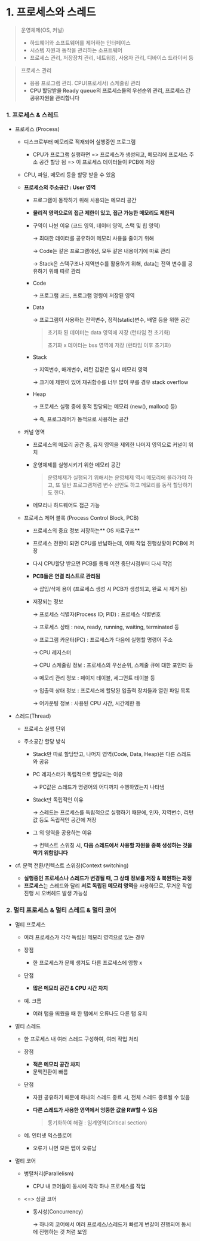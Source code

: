 # 1. 프로세스와 스레드

> 운영체제(OS, 커널)
>
> * 하드웨어와 소프트웨어를 제어하는 인터페이스
> * 시스템 자원과 동작을 관리하는 소프트웨어
> * 프로세스 관리, 저장장치 관리, 네트워킹, 사용자 관리, 디바이스 드라이버 등

>프로세스 관리
>
>* 응용 프로그램 관리. CPU(프로세서) 스케줄링 관리
> * **CPU 할당받을 Ready queue의 프로세스들의 우선순위 관리, 프로세스 간 공유자원을 관리합니다**



### 1. 프로세스 & 스레드

* 프로세스 (Process)

  * 디스크로부터 메모리로 적재되어 실행중인 프로그램

    *  CPU가 프로그램 실행하면 => 프로세스가 생성되고, 메모리에 프로세스 주소 공간 할당 됨 => 이 프로세스 데이터들이 PCB에 저장

  * CPU, 파일, 메모리 등을 할당 받을 수 있음

  * **프로세스의 주소공간 : User 영역**

    * 프로그램이 동작하기 위해 사용되는 메모리 공간

    * **물리적 영역으로의 접근 제한이 있고, 접근 가능한 메모리도 제한적**

    * 구역이 나뉜 이유 (코드 영역, 데이터 영역, 스택 및 힙 영역)

      →   최대한 데이터를 공유하여 메모리 사용을 줄이기 위해

      →   Code는 같은 프로그램에선, 모두 같은 내용이기에 따로 관리

      →   Stack은 스택구조나 지역변수를 활용하기 위해, data는 전역 변수를 공유하기 위해 따로 관리

    * Code 
    
      →   프로그램 코드, 프로그램 명령이 저장된 영역

    * Data

      →   프로그램이 사용하는 전역변수, 정적(static)변수, 배열 등을 위한 공간

      > 초기화 된 데이터는 data 영역에 저장 (런타임 전 초기화)
      >
      > 초기화 x 데이터는 bss 영역에 저장 (런타임 이후 초기화)
    * Stack
    
      →   지역변수, 매개변수, 리턴 값같은 임시 메모리 영역
    
      →   크기에 제한이 있어 재귀함수를 너무 많이 부를 경우 stack overflow
    
    * Heap
    
      →   프로세스 실행 중에 동적 할당되는 메모리 (new(), malloc() 등)
    
      →   즉, 프로그래머가 동적으로 사용하는 공간
    
  * 커널 영역
  
    * 프로세스의 메모리 공간 중, 유저 영역을 제외한 나머지 영역으로 커널이 위치
  
    * 운영체제를 실행시키기 위한 메모리 공간
  
      > 운영체제가 실행되기 위해서는 운영체제 역시 메모리에 올라가야 하고, 또 일반 프로그램처럼 변수 선언도 하고 메모리를 동적 할당하기도 한다.
    * 메모리나 하드웨어도 접근 가능
    
  * 프로세스 제어 블록 (Process Control Block, PCB)
  
    * 프로세스의 중요 정보 저장하는** OS 자료구조**
  
    * 프로세스 전환이 되면 CPU를 반납하는데, 이때 작업 진행상황이 PCB에 저장
  
    * 다시 CPU할당 받으면 PCB를 통해 이전 중단시점부터 다시 작업
  
    * **PCB들은 연결 리스트로 관리됨**
  
      →   삽입/삭제 용이 (프로세스 생성 시 PCB가 생성되고, 완료 시 제거 됨)
  
    * 저장되는 정보
  
      →   프로세스 식별자(Process ID; PID) : 프로세스 식별변호
  
      →   프로세스 상태 : new, ready, running, waiting, terminated 등
  
      →   프로그램 카운터(PC) : 프로세스가 다음에 실행할 명령어 주소
  
      →   CPU 레지스터
  
      →   CPU 스케줄링 정보 : 프로세스의 우선순위, 스케줄 큐에 대한 포인터 등
  
      →   메모리 관리 정보 : 페이지 테이블, 세그먼트 테이블 등
  
      →   입출력 상태 정보 : 프로세스에 할당된 입출력 장치들과 열린 파일 목록
  
      →   어카운팅 정보 : 사용된 CPU 시간, 시간제한 등
  
* 스레드(Thread)

  * 프로세스 실행 단위

  * 주소공간 할당 방식

    * Stack만 따로 할당받고, 나머지 영역(Code, Data, Heap)은 다른 스레드와 공유

    * PC 레지스터가 독립적으로 할당되는 이유

      →   PC값은 스레드가 명령어의 어디까지 수행하였는지 나타냄

    * Stack만 독립적인 이유

      →   스레드는 프로세스를 독립적으로 실행하기 때문에, 인자, 지역변수, 리턴값 등도 독립적인 공간에 저장

    * 그 외 영역을 공용하는 이유

      →   컨텍스트 스위칭 시, **다음 스레드에서 사용할 자원을 중복 생성하는 것을 막기 위함입니다**

* cf. 문맥 전환/컨텍스트 스위칭(Context switching)

  * **실행중인 프로세스나 스레드가 변경될 때, 그 상태 정보를 저장 & 복원하는 과정**
  * **프로세스**는 스레드와 달리 **서로 독립된 메모리 영역**을 사용하므로, 무거운 작업 진행 시 오버헤드 발생 가능성



### 2. 멀티 프로세스 & 멀티 스레드 & 멀티 코어

* 멀티 프로세스

  * 여러 프로세스가 각각 독립된 메모리 영역으로 있는 경우
  * 장점
    * 한 프로세스가 문제 생겨도 다른 프로세스에 영향 x
  * 단점
    * **많은 메모리 공간 & CPU 시간 차지**
  * 예. 크롬
  
    * 여러 탭을 띄웠을 때 한 탭에서 오류나도 다른 탭 유지
  
* 멀티 스레드

  * 한 프로세스 내 여러 스레드 구성하여, 여러 작업 처리

  * 장점

    * **적은 메모리 공간 차지**
    * 문맥전환이 빠름
  
  * 단점
  
    * 자원 공유하기 때문에 하나의 스레드 종료 시, 전체 스레드 종료될 수 있음
  
    * **다른 스레드가 사용한 영역에서 엉뚱한 값을 RW할 수 있음**
  
      > 동기화하여 해결 : 임계영역(Critical section)
  
  * 예. 인터넷 익스플로어
  
    * 오류가 나면 모든 텝이 오류남
  
* 멀티 코어

  * 병렬처리(Parallelism)

    * CPU 내 코어들이 동시에 각각 하나 프로세스를 작업

  * <=> 싱글 코어

    * 동시성(Concurrency)

      →   하나의 코어에서 여러 프로세스/스레드가 빠르게 번갈이 진행되어 동시에 진행하는 것 처럼 보임

